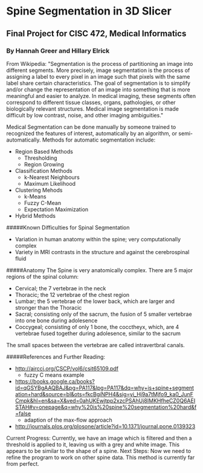 # Spine Segmentation in 3D Slicer
## Final Project for CISC 472, Medical Informatics
### By Hannah Greer and Hillary Elrick

From Wikipedia:
"Segmentation is the process of partitioning an image into different segments. More precisely, image segmentation is the process of assigning a label to every pixel in an image such that pixels with the same label share certain characteristics. The goal of segmentation is to simplify and/or change the representation of an image into something that is more meaningful and easier to analyze. In medical imaging, these segments often correspond to different tissue classes, organs, pathologies, or other biologically relevant structures. Medical image segmentation is made difficult by low contrast, noise, and other imaging ambiguities."

Medical Segmentation can be done manually by someone trained to recognized the features of interest, automatically by an algorithm, or semi-automatically. Methods for automatic segmentation include:
- Region Based Methods
  - Thresholding
  - Region Growing
- Classification Methods
  - k-Nearest Neighbours
  - Maximum Likelihood 
- Clustering Mehods
  - k-Means
  - Fuzzy C-Mean
  - Expectation Maximization
- Hybrid Methods

#####Known Difficulties for Spinal Segmentation
- Variation in human anatomy within the spine; very computationally complex
- Variety in MRI contrasts in the structure and against the cerebrospinal fluid

#####Anatomy
The Spine is very anatomically complex. There are 5 major regions of the spinal column: 
- Cervical; the 7 vertebrae in the neck
- Thoracic; the 12 vertebrae of the chest region
- Lumbar; the 5 vertebrae of the lower back, which are larger and stronger than the Thoracic
- Sacral; consisting only of the sacrum, the fusion of 5 smaller vertebrae into one bone during adolesence
- Coccygeal; consisting of only 1 bone, the cocctheyx, which, are 4 vertebrae fused together during adolesence, similar to the sacrum

The small spaces between the vertebrae are called intravertbral canals.

#####References and Further Reading:
  - http://airccj.org/CSCP/vol6/csit65109.pdf 
    - fuzzy C means example
  - https://books.google.ca/books?id=qGSYBgAAQBAJ&pg=PA117&lpg=PA117&dq=why+is+spine+segmentation+hard&source=bl&ots=fkcBgiNPH4&sig=yi_Hj9a7tMjfo9_ka0_JunFCmpk&hl=en&sa=X&ved=0ahUKEwjtpp2xzcPSAhUj8IMKHfheCZ0Q6AEISTAH#v=onepage&q=why%20is%20spine%20segmentation%20hard&f=false 
    - adaption of the max-flow approach
  - http://journals.plos.org/plosone/article?id=10.1371/journal.pone.0139323
  

Current Progress:
  Currently, we have an image which is filtered and then a threshold is applied to it, leaving us with a grey and white image. This appears to be similar to the shape of a spine. 
Next Steps:
  Now we need to refine the program to work on other spine data. This method is currently far from perfect.

